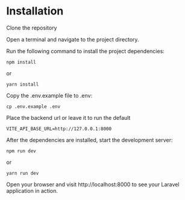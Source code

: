 # Installation
Clone the repository

Open a terminal and navigate to the project directory.

Run the following command to install the project dependencies:

```
npm install
```
or

```
yarn install
```

Copy the .env.example file to .env:
```
cp .env.example .env
```

Place the backend url or leave it to run the default
```
VITE_API_BASE_URL=http://127.0.0.1:8000
```

After the dependencies are installed, start the development server:

```
npm run dev
```
or

```
yarn run dev
```


Open your browser and visit http://localhost:8000 to see your Laravel application in action.
